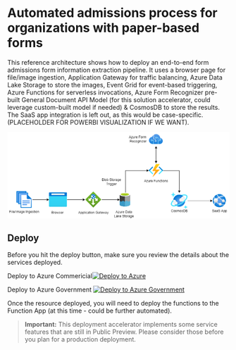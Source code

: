 # Automated admissions process for  organizations with paper-based forms

This reference architecture shows how to deploy an end-to-end form admissions form information extraction pipeline. It uses a browser page for file/image ingestion, Application Gateway for traffic balancing, Azure Data Lake Storage to store the images, Event Grid for event-based triggering, Azure Functions for serverless invocations, Azure Form Recognizer pre-built General Document API Model (for this solution accelerator, could leverage custom-built model if needed) & CosmosDB to store the results. The SaaS app integration is left out, as this would be case-specific. (PLACEHOLDER FOR POWERBI VISUALIZATION IF WE WANT). 

![](./_images/admissions_process_solutions_architecture.png)

## Deploy

Before you hit the deploy button, make sure you review the details about the services deployed.

Deploy to Azure Commericial[![Deploy to Azure](https://aka.ms/deploytoazurebutton)](https://portal.azure.com/#create/Microsoft.Template/uri/https%3A%2F%2Fraw.githubusercontent.com%2Fabhishektyagi9%2FAzureFormRecognizer%2Fmaster%2FARMTemplates%2Fformtemplatedeployment.json)




Deploy to Azure Government  [![Deploy to Azure Government](https://aka.ms/deploytoazurebutton)](https://portal.azure.us/#create/Microsoft.Template/uri/https%3A%2F%2Fraw.githubusercontent.com%2Fabhishektyagi9%2FAzureFormRecognizer%2Fmaster%2FARMTemplates%2Fformtemplatedeployment.json)

Once the resource deployed, you will need to deploy the functions to the Function App (at this time - could be further automated).

> **Important:** This deployment accelerator implements some service features that are still in Public Preview. Please consider those before you plan for a production deployment.
